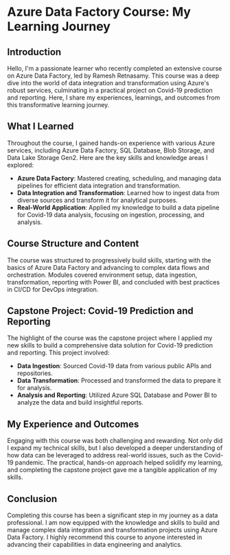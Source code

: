 
# Azure Data Factory Course: My Learning Journey

## Introduction

Hello, I'm a passionate learner who recently completed an extensive course on Azure Data Factory, led by Ramesh Retnasamy. This course was a deep dive into the world of data integration and transformation using Azure's robust services, culminating in a practical project on Covid-19 prediction and reporting. Here, I share my experiences, learnings, and outcomes from this transformative learning journey.

## What I Learned

Throughout the course, I gained hands-on experience with various Azure services, including Azure Data Factory, SQL Database, Blob Storage, and Data Lake Storage Gen2. Here are the key skills and knowledge areas I explored:

- **Azure Data Factory**: Mastered creating, scheduling, and managing data pipelines for efficient data integration and transformation.
- **Data Integration and Transformation**: Learned how to ingest data from diverse sources and transform it for analytical purposes.
- **Real-World Application**: Applied my knowledge to build a data pipeline for Covid-19 data analysis, focusing on ingestion, processing, and analysis.

## Course Structure and Content

The course was structured to progressively build skills, starting with the basics of Azure Data Factory and advancing to complex data flows and orchestration. Modules covered environment setup, data ingestion, transformation, reporting with Power BI, and concluded with best practices in CI/CD for DevOps integration.

## Capstone Project: Covid-19 Prediction and Reporting

The highlight of the course was the capstone project where I applied my new skills to build a comprehensive data solution for Covid-19 prediction and reporting. This project involved:

- **Data Ingestion**: Sourced Covid-19 data from various public APIs and repositories.
- **Data Transformation**: Processed and transformed the data to prepare it for analysis.
- **Analysis and Reporting**: Utilized Azure SQL Database and Power BI to analyze the data and build insightful reports.

## My Experience and Outcomes

Engaging with this course was both challenging and rewarding. Not only did I expand my technical skills, but I also developed a deeper understanding of how data can be leveraged to address real-world issues, such as the Covid-19 pandemic. The practical, hands-on approach helped solidify my learning, and completing the capstone project gave me a tangible application of my skills.

## Conclusion

Completing this course has been a significant step in my journey as a data professional. I am now equipped with the knowledge and skills to build and manage complex data integration and transformation projects using Azure Data Factory. I highly recommend this course to anyone interested in advancing their capabilities in data engineering and analytics.
